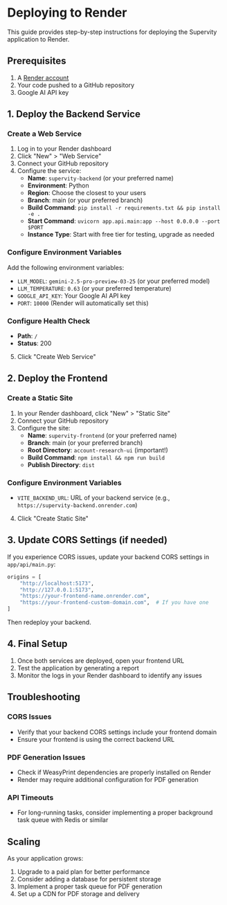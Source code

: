 # Deploying to Render

This guide provides step-by-step instructions for deploying the Supervity application to Render.

## Prerequisites

1. A [Render account](https://render.com)
2. Your code pushed to a GitHub repository
3. Google AI API key

## 1. Deploy the Backend Service

### Create a Web Service

1. Log in to your Render dashboard
2. Click "New" > "Web Service"
3. Connect your GitHub repository
4. Configure the service:
   - **Name**: `supervity-backend` (or your preferred name)
   - **Environment**: Python
   - **Region**: Choose the closest to your users
   - **Branch**: main (or your preferred branch)
   - **Build Command**: `pip install -r requirements.txt && pip install -e .`
   - **Start Command**: `uvicorn app.api.main:app --host 0.0.0.0 --port $PORT`
   - **Instance Type**: Start with free tier for testing, upgrade as needed

### Configure Environment Variables

Add the following environment variables:
- `LLM_MODEL`: `gemini-2.5-pro-preview-03-25` (or your preferred model)
- `LLM_TEMPERATURE`: `0.63` (or your preferred temperature)
- `GOOGLE_API_KEY`: Your Google AI API key
- `PORT`: `10000` (Render will automatically set this)

### Configure Health Check
- **Path**: `/`
- **Status**: 200

5. Click "Create Web Service"

## 2. Deploy the Frontend

### Create a Static Site

1. In your Render dashboard, click "New" > "Static Site"
2. Connect your GitHub repository
3. Configure the site:
   - **Name**: `supervity-frontend` (or your preferred name)
   - **Branch**: main (or your preferred branch)
   - **Root Directory**: `account-research-ui` (important!)
   - **Build Command**: `npm install && npm run build`
   - **Publish Directory**: `dist`

### Configure Environment Variables
- `VITE_BACKEND_URL`: URL of your backend service (e.g., `https://supervity-backend.onrender.com`)

4. Click "Create Static Site"

## 3. Update CORS Settings (if needed)

If you experience CORS issues, update your backend CORS settings in `app/api/main.py`:

```python
origins = [
    "http://localhost:5173",
    "http://127.0.0.1:5173",
    "https://your-frontend-name.onrender.com",
    "https://your-frontend-custom-domain.com",  # If you have one
]
```

Then redeploy your backend.

## 4. Final Setup

1. Once both services are deployed, open your frontend URL
2. Test the application by generating a report
3. Monitor the logs in your Render dashboard to identify any issues

## Troubleshooting

### CORS Issues
- Verify that your backend CORS settings include your frontend domain
- Ensure your frontend is using the correct backend URL

### PDF Generation Issues
- Check if WeasyPrint dependencies are properly installed on Render
- Render may require additional configuration for PDF generation

### API Timeouts
- For long-running tasks, consider implementing a proper background task queue with Redis or similar

## Scaling

As your application grows:
1. Upgrade to a paid plan for better performance
2. Consider adding a database for persistent storage
3. Implement a proper task queue for PDF generation
4. Set up a CDN for PDF storage and delivery 